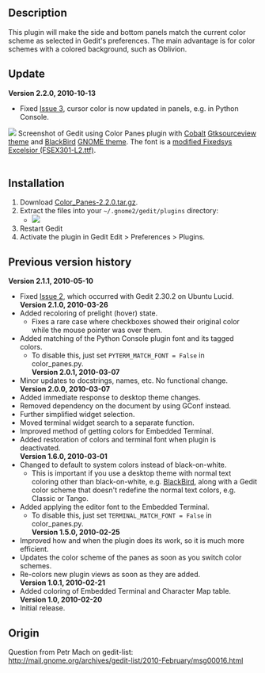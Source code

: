 ## Description ##
This plugin will make the side and bottom panels match the current color scheme as selected in Gedit's preferences.  The main advantage is for color schemes with a colored background, such as Oblivion.

## Update ##
**Version 2.2.0, 2010-10-13**<br>
<ul><li>Fixed <a href='https://code.google.com/p/gedit-color-panes/issues/detail?id=3'>Issue 3</a>, cursor color is now updated in panels, e.g. in Python Console.</li></ul>

<img src='http://gedit-color-panes.googlecode.com/files/Color_Panes-2.1.0-gedit-screenshot.png' />
Screenshot of Gedit using Color Panes plugin with <a href='http://github.com/mig/gedit-themes/blob/master/cobalt.xml'>Cobalt</a> <a href='http://live.gnome.org/GtkSourceView/StyleSchemes'>Gtksourceview theme</a> and <a href='http://customize.org/gtk/themes/66374'>BlackBird</a> <a href='http://customize.org/gtk/themes/'>GNOME theme</a>.  The font is a <a href='https://bugs.launchpad.net/ubuntu/+bug/200671'>modified Fixedsys Excelsior (FSEX301-L2.ttf)</a>.<br>
<br>
<h2>Installation</h2>
<ol><li>Download <a href='http://gedit-color-panes.googlecode.com/files/Color_Panes-2.2.0.tar.gz'>Color_Panes-2.2.0.tar.gz</a>.<br>
</li><li>Extract the files into your <code>~/.gnome2/gedit/plugins</code> directory:<br>
<ul><li><img src='http://gedit-color-panes.googlecode.com/files/Color_Panes-1.0-files-screenshot.png' />
</li></ul></li><li>Restart Gedit<br>
</li><li>Activate the plugin in Gedit Edit > Preferences > Plugins.</li></ol>

<h2>Previous version history</h2>
<b>Version 2.1.1, 2010-05-10</b><br>
<ul><li>Fixed <a href='https://code.google.com/p/gedit-color-panes/issues/detail?id=2'>Issue 2</a>, which occurred with Gedit 2.30.2 on Ubuntu Lucid.<br>
<b>Version 2.1.0, 2010-03-26</b><br>
</li><li>Added recoloring of prelight (hover) state.<br>
<ul><li>Fixes a rare case where checkboxes showed their original color while the mouse pointer was over them.<br>
</li></ul></li><li>Added matching of the Python Console plugin font and its tagged colors.<br>
<ul><li>To disable this, just set <code>PYTERM_MATCH_FONT = False</code> in color_panes.py.<br>
<b>Version 2.0.1, 2010-03-07</b>
</li></ul></li><li>Minor updates to docstrings, names, etc.  No functional change.<br>
<b>Version 2.0.0, 2010-03-07</b>
</li><li>Added immediate response to desktop theme changes.<br>
</li><li>Removed dependency on the document by using GConf instead.<br>
</li><li>Further simplified widget selection.<br>
</li><li>Moved terminal widget search to a separate function.<br>
</li><li>Improved method of getting colors for Embedded Terminal.<br>
</li><li>Added restoration of colors and terminal font when plugin is deactivated.<br>
<b>Version 1.6.0, 2010-03-01</b>
</li><li>Changed to default to system colors instead of black-on-white.<br>
<ul><li>This is important if you use a desktop theme with normal text coloring other than black-on-white, e.g. <a href='http://customize.org/gtk/themes/66374'>BlackBird</a>, along with a Gedit color scheme that doesn't redefine the normal text colors, e.g. Classic or Tango.<br>
</li></ul></li><li>Added applying the editor font to the Embedded Terminal.<br>
<ul><li>To disable this, just set <code>TERMINAL_MATCH_FONT = False</code> in color_panes.py.<br>
<b>Version 1.5.0, 2010-02-25</b>
</li></ul></li><li>Improved how and when the plugin does its work, so it is much more efficient.<br>
</li><li>Updates the color scheme of the panes as soon as you switch color schemes.<br>
</li><li>Re-colors new plugin views as soon as they are added.<br>
<b>Version 1.0.1, 2010-02-21</b>
</li><li>Added coloring of Embedded Terminal and Character Map table.<br>
<b>Version 1.0, 2010-02-20</b>
</li><li>Initial release.</li></ul>

<h2>Origin</h2>
Question from Petr Mach on gedit-list:<br>
<a href='http://mail.gnome.org/archives/gedit-list/2010-February/msg00016.html'>http://mail.gnome.org/archives/gedit-list/2010-February/msg00016.html</a>